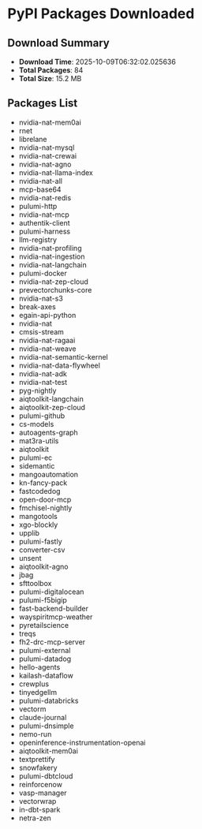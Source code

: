# PyPI Packages Downloaded

## Download Summary
- **Download Time**: 2025-10-09T06:32:02.025636
- **Total Packages**: 84
- **Total Size**: 15.2 MB

## Packages List
- nvidia-nat-mem0ai
- rnet
- librelane
- nvidia-nat-mysql
- nvidia-nat-crewai
- nvidia-nat-agno
- nvidia-nat-llama-index
- nvidia-nat-all
- mcp-base64
- nvidia-nat-redis
- pulumi-http
- nvidia-nat-mcp
- authentik-client
- pulumi-harness
- llm-registry
- nvidia-nat-profiling
- nvidia-nat-ingestion
- nvidia-nat-langchain
- pulumi-docker
- nvidia-nat-zep-cloud
- prevectorchunks-core
- nvidia-nat-s3
- break-axes
- egain-api-python
- nvidia-nat
- cmsis-stream
- nvidia-nat-ragaai
- nvidia-nat-weave
- nvidia-nat-semantic-kernel
- nvidia-nat-data-flywheel
- nvidia-nat-adk
- nvidia-nat-test
- pyg-nightly
- aiqtoolkit-langchain
- aiqtoolkit-zep-cloud
- pulumi-github
- cs-models
- autoagents-graph
- mat3ra-utils
- aiqtoolkit
- pulumi-ec
- sidemantic
- mangoautomation
- kn-fancy-pack
- fastcodedog
- open-door-mcp
- fmchisel-nightly
- mangotools
- xgo-blockly
- upplib
- pulumi-fastly
- converter-csv
- unsent
- aiqtoolkit-agno
- jbag
- sfttoolbox
- pulumi-digitalocean
- pulumi-f5bigip
- fast-backend-builder
- wayspiritmcp-weather
- pyretailscience
- treqs
- fh2-drc-mcp-server
- pulumi-external
- pulumi-datadog
- hello-agents
- kailash-dataflow
- crewplus
- tinyedgellm
- pulumi-databricks
- vectorm
- claude-journal
- pulumi-dnsimple
- nemo-run
- openinference-instrumentation-openai
- aiqtoolkit-mem0ai
- textprettify
- snowfakery
- pulumi-dbtcloud
- reinforcenow
- vasp-manager
- vectorwrap
- in-dbt-spark
- netra-zen
